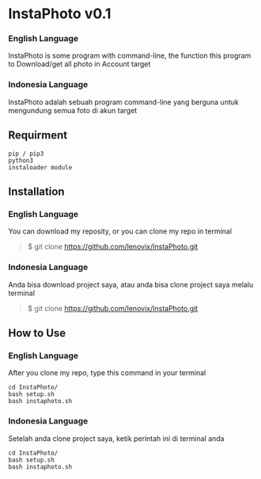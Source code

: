 # InstaPhoto v0.1
### English Language
InstaPhoto is some program with command-line, the function this program to Download/get all photo in Account target
### Indonesia Language
InstaPhoto adalah sebuah program command-line yang berguna untuk mengundung semua foto di akun target

## Requirment
```
pip / pip3
python3
instaloader module
```

## Installation
### English Language
You can download my reposity, or you can clone my repo in terminal
> $ git clone https://github.com/lenovix/InstaPhoto.git

### Indonesia Language
Anda bisa download project saya, atau anda bisa clone project saya melalu terminal
> $ git clone https://github.com/lenovix/InstaPhoto.git

## How to Use
### English Language
After you clone my repo, type this command in your terminal
```
cd InstaPhoto/
bash setup.sh
bash instaphoto.sh
```

### Indonesia Language
Setelah anda clone project saya, ketik perintah ini di terminal anda
```
cd InstaPhoto/
bash setup.sh
bash instaphoto.sh
```
